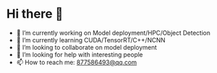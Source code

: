 # Hi there 👋
- 🔭 I’m currently working on Model deployment/HPC/Object Detection
- 🌱 I’m currently learning CUDA/TensorRT/C++/NCNN
- 👯 I’m looking to collaborate on model deployment
- 🤔 I’m looking for help with interesting people
- 📫 How to reach me: 877586493@qq.com 
